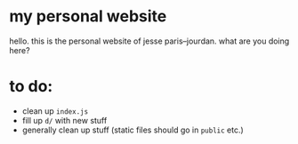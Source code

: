 # my personal website

hello. this is the personal website of jesse paris–jourdan. what are you doing here?

# to do:

- clean up `index.js`
- fill up `d/` with new stuff
- generally clean up stuff (static files should go in `public` etc.)
